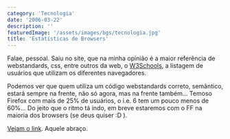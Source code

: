 ```yaml
---
category: 'Tecnologia'
date: '2006-03-22'
description: ''
featuredImage: '/assets/images/bgs/tecnologia.jpg'
title: 'Estatísticas de Browsers'
---
```


Falae, pessoal. Saiu no site, que na minha opinião é a maior referência de webstandards, css, entre outros da web, o [W3Schools](http://www.w3schools.com/), a listagem de usuários que utilizam os diferentes navegadores.

Podemos ver que quem utiliza um código webstandards correto, semântico, estará sempre na frente, não só agora, mas na frente também... Temoso Firefox com mais de 25% de usuários, o i.e. 6 tem um pouco menos de 60%... Do jeito que o ritmo tá indo, em breve estaremos com o FF na maioria dos browsers (se deus quiser :D ).

[Vejam o link](http://www.w3schools.com/browsers/browsers_stats.asp). Aquele abraço.
